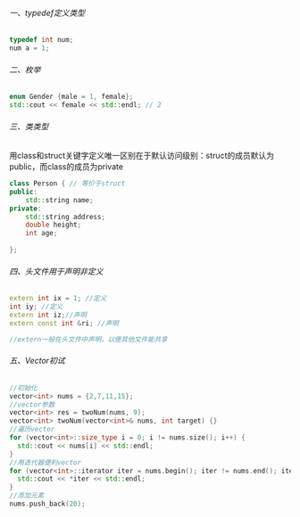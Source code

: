 ###### 一、typedef定义类型

```c++
typedef int num;
num a = 1;
```

###### 二、枚举

```c++
enum Gender {male = 1, female};
std::cout << female << std::endl; // 2
```

###### 三、类类型

用class和struct关键字定义唯一区别在于默认访问级别：struct的成员默认为public，而class的成员为private

```c++
class Person { // 等价于struct
public:
    std::string name;
private:
    std::string address;
    double height;
    int age;
  
};
```

###### 四、头文件用于声明非定义

```c++
extern int ix = 1; //定义
int iy; //定义
extern int iz;//声明
extern const int &ri; //声明

//extern一般在头文件中声明，以便其他文件能共享
```

###### 五、Vector初试

```c++
//初始化
vector<int> nums = {2,7,11,15};
//vector参数
vector<int> res = twoNum(nums, 9);
vector<int> twoNum(vector<int>& nums, int target) {}
//遍历vector
for (vector<int>::size_type i = 0; i != nums.size(); i++) {
  std::cout << nums[i] << std::endl;
}
//用迭代器便利vector
for (vector<int>::iterator iter = nums.begin(); iter != nums.end(); iter++) {
  std::cout << *iter << std::endl;
}
//添加元素
nums.push_back(20);
```

